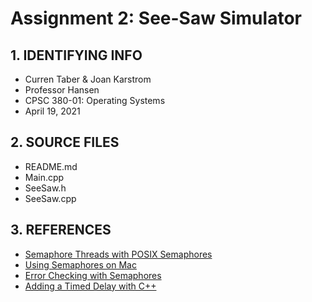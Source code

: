 # Assignment 2: See-Saw Simulator

## 1. IDENTIFYING INFO
- Curren Taber & Joan Karstrom
- Professor Hansen
- CPSC 380-01: Operating Systems
- April 19, 2021

## 2. SOURCE FILES
- README.md
- Main.cpp
- SeeSaw.h
- SeeSaw.cpp

## 3. REFERENCES
- [Semaphore Threads with POSIX Semaphores](http://www.csc.villanova.edu/~mdamian/threads/posixsem.html)
- [Using Semaphores on Mac](https://stackoverflow.com/questions/4136181/program-using-semaphores-runs-fine-on-linux-unexpected-results-on-mac-osx)
- [Error Checking with Semaphores](https://stackoverflow.com/questions/36755003/initialise-semaphores-using-sem-open)
- [Adding a Timed Delay with C++](https://stackoverflow.com/questions/158585/how-do-you-add-a-timed-delay-to-a-c-program)
